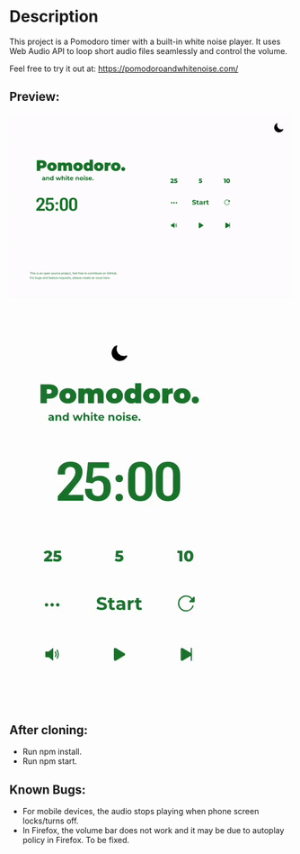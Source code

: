 # Description

This project is a Pomodoro timer with a built-in white noise player. It uses Web Audio API to loop short audio files seamlessly and control the volume.

Feel free to try it out at: https://pomodoroandwhitenoise.com/

## Preview:

![gif1](src/assets/gif-desktop.gif)

![gif2](src/assets/gif-mobile.gif)

## After cloning:

- Run npm install.
- Run npm start.

## Known Bugs:

- For mobile devices, the audio stops playing when phone screen locks/turns off.
- In Firefox, the volume bar does not work and it may be due to autoplay policy in Firefox. To be fixed.

